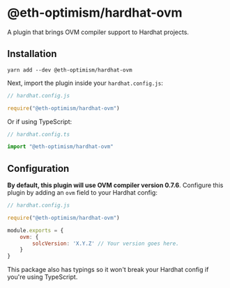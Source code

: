 # @eth-optimism/hardhat-ovm

A plugin that brings OVM compiler support to Hardhat projects.

## Installation

```
yarn add --dev @eth-optimism/hardhat-ovm
```

Next, import the plugin inside your `hardhat.config.js`:

```js
// hardhat.config.js

require("@eth-optimism/hardhat-ovm")
```

Or if using TypeScript:

```ts
// hardhat.config.ts

import "@eth-optimism/hardhat-ovm"
```

## Configuration

**By default, this plugin will use OVM compiler version 0.7.6**.
Configure this plugin by adding an `ovm` field to your Hardhat config:

```js
// hardhat.config.js

require("@eth-optimism/hardhat-ovm")

module.exports = {
    ovm: {
        solcVersion: 'X.Y.Z' // Your version goes here.
    }
}

```

This package also has typings so it won't break your Hardhat config if you're using TypeScript.
